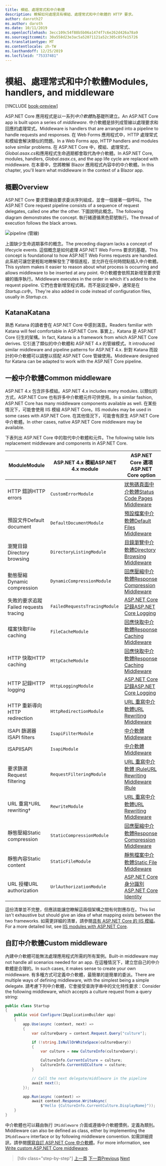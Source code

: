 ```yaml
---
title: 模組、處理常式和中介軟體
description: 瞭解如何處理具有模組、處理常式和中介軟體的 HTTP 要求。
author: danroth27
ms.author: daroth
ms.date: 10/11/2019
ms.openlocfilehash: 3ecc109c54f88b5b06a1474f7c6e262d426a78a9
ms.sourcegitcommit: 30a558d23e3ac5a52071121a52c305c85fe15726
ms.translationtype: MT
ms.contentlocale: zh-TW
ms.lasthandoff: 12/25/2019
ms.locfileid: "75337481"
---
```

# <a name="modules-handlers-and-middleware"></a><span data-ttu-id="3838b-103">模組、處理常式和中介軟體</span><span class="sxs-lookup"><span data-stu-id="3838b-103">Modules, handlers, and middleware</span></span>

[!INCLUDE [book-preview](../../../includes/book-preview.md)]

<span data-ttu-id="3838b-104">ASP.NET Core 應用程式是以一系列*中介軟體*為基礎所建立。</span><span class="sxs-lookup"><span data-stu-id="3838b-104">An ASP.NET Core app is built upon a series of *middleware*.</span></span> <span data-ttu-id="3838b-105">中介軟體是排列成管線以處理要求和回應的處理常式。</span><span class="sxs-lookup"><span data-stu-id="3838b-105">Middleware is handlers that are arranged into a pipeline to handle requests and responses.</span></span> <span data-ttu-id="3838b-106">在 Web Forms 應用程式中，HTTP 處理常式和模組會解決類似的問題。</span><span class="sxs-lookup"><span data-stu-id="3838b-106">In a Web Forms app, HTTP handlers and modules solve similar problems.</span></span> <span data-ttu-id="3838b-107">在 ASP.NET Core 中，模組、處理常式、 *Global.asax.cs*和應用程式生命週期都會取代為中介軟體。</span><span class="sxs-lookup"><span data-stu-id="3838b-107">In ASP.NET Core, modules, handlers, *Global.asax.cs*, and the app life cycle are replaced with middleware.</span></span> <span data-ttu-id="3838b-108">在本章中，您將瞭解 Blazor 應用程式內容中的中介軟體。</span><span class="sxs-lookup"><span data-stu-id="3838b-108">In this chapter, you'll learn what middleware in the context of a Blazor app.</span></span>

## <a name="overview"></a><span data-ttu-id="3838b-109">概觀</span><span class="sxs-lookup"><span data-stu-id="3838b-109">Overview</span></span>

<span data-ttu-id="3838b-110">ASP.NET Core 要求管線由要求委派序列組成，並會一個接著一個呼叫。</span><span class="sxs-lookup"><span data-stu-id="3838b-110">The ASP.NET Core request pipeline consists of a sequence of request delegates, called one after the other.</span></span> <span data-ttu-id="3838b-111">下圖說明此概念。</span><span class="sxs-lookup"><span data-stu-id="3838b-111">The following diagram demonstrates the concept.</span></span> <span data-ttu-id="3838b-112">執行緒遵循黑色箭號執行。</span><span class="sxs-lookup"><span data-stu-id="3838b-112">The thread of execution follows the black arrows.</span></span>

![pipeline (管線)](media/middleware/request-delegate-pipeline.png)

<span data-ttu-id="3838b-114">上圖缺少生命週期事件的概念。</span><span class="sxs-lookup"><span data-stu-id="3838b-114">The preceding diagram lacks a concept of lifecycle events.</span></span> <span data-ttu-id="3838b-115">這個概念是如何處理 ASP.NET Web Forms 要求的基礎。</span><span class="sxs-lookup"><span data-stu-id="3838b-115">This concept is foundational to how ASP.NET Web Forms requests are handled.</span></span> <span data-ttu-id="3838b-116">此系統可讓您更輕鬆地瞭解發生了哪個進程，並允許在任何時間點插入中介軟體。</span><span class="sxs-lookup"><span data-stu-id="3838b-116">This system makes it easier to reason about what process is occurring and allows middleware to be inserted at any point.</span></span> <span data-ttu-id="3838b-117">中介軟體會依照其新增至要求管線的循序執行。</span><span class="sxs-lookup"><span data-stu-id="3838b-117">Middleware executes in the order in which it's added to the request pipeline.</span></span> <span data-ttu-id="3838b-118">它們也會新增至程式碼，而不是設定檔中，通常是在*Startup.cs*中。</span><span class="sxs-lookup"><span data-stu-id="3838b-118">They're also added in code instead of configuration files, usually in *Startup.cs*.</span></span>

## <a name="katana"></a><span data-ttu-id="3838b-119">Katana</span><span class="sxs-lookup"><span data-stu-id="3838b-119">Katana</span></span>

<span data-ttu-id="3838b-120">熟悉 Katana 的讀者會在 ASP.NET Core 中感到滿意。</span><span class="sxs-lookup"><span data-stu-id="3838b-120">Readers familiar with Katana will feel comfortable in ASP.NET Core.</span></span> <span data-ttu-id="3838b-121">事實上，Katana 是 ASP.NET Core 衍生的架構。</span><span class="sxs-lookup"><span data-stu-id="3838b-121">In fact, Katana is a framework from which ASP.NET Core derives.</span></span> <span data-ttu-id="3838b-122">它引進了類似的中介軟體和 ASP.NET 4.x 的管線模式。</span><span class="sxs-lookup"><span data-stu-id="3838b-122">It introduced similar middleware and pipeline patterns for ASP.NET 4.x.</span></span> <span data-ttu-id="3838b-123">針對 Katana 而設計的中介軟體可以調整以搭配 ASP.NET Core 管線使用。</span><span class="sxs-lookup"><span data-stu-id="3838b-123">Middleware designed for Katana can be adapted to work with the ASP.NET Core pipeline.</span></span>

## <a name="common-middleware"></a><span data-ttu-id="3838b-124">一般中介軟體</span><span class="sxs-lookup"><span data-stu-id="3838b-124">Common middleware</span></span>

<span data-ttu-id="3838b-125">ASP.NET 4.x 包含許多模組。</span><span class="sxs-lookup"><span data-stu-id="3838b-125">ASP.NET 4.x includes many modules.</span></span> <span data-ttu-id="3838b-126">以類似的方式，ASP.NET Core 也有許多中介軟體元件可供使用。</span><span class="sxs-lookup"><span data-stu-id="3838b-126">In a similar fashion, ASP.NET Core has many middleware components available as well.</span></span> <span data-ttu-id="3838b-127">在某些情況下，可能會使用 IIS 模組 ASP.NET Core。</span><span class="sxs-lookup"><span data-stu-id="3838b-127">IIS modules may be used in some cases with ASP.NET Core.</span></span> <span data-ttu-id="3838b-128">在其他情況下，可能會有原生 ASP.NET Core 中介軟體。</span><span class="sxs-lookup"><span data-stu-id="3838b-128">In other cases, native ASP.NET Core middleware may be available.</span></span>

<span data-ttu-id="3838b-129">下表列出 ASP.NET Core 中的取代中介軟體和元件。</span><span class="sxs-lookup"><span data-stu-id="3838b-129">The following table lists replacement middleware and components in ASP.NET Core.</span></span>

|<span data-ttu-id="3838b-130">Module</span><span class="sxs-lookup"><span data-stu-id="3838b-130">Module</span></span>                 |<span data-ttu-id="3838b-131">ASP.NET 4.x 模組</span><span class="sxs-lookup"><span data-stu-id="3838b-131">ASP.NET 4.x module</span></span>           |<span data-ttu-id="3838b-132">ASP.NET Core 選項</span><span class="sxs-lookup"><span data-stu-id="3838b-132">ASP.NET Core option</span></span>|
|-----------------------|-----------------------------|-------------------|
|<span data-ttu-id="3838b-133">HTTP 錯誤</span><span class="sxs-lookup"><span data-stu-id="3838b-133">HTTP errors</span></span>            |`CustomErrorModule`          |[<span data-ttu-id="3838b-134">狀態碼頁面中介軟體</span><span class="sxs-lookup"><span data-stu-id="3838b-134">Status Code Pages Middleware</span></span>](/aspnet/core/fundamentals/error-handling#usestatuscodepages)|
|<span data-ttu-id="3838b-135">預設文件</span><span class="sxs-lookup"><span data-stu-id="3838b-135">Default document</span></span>       |`DefaultDocumentModule`      |[<span data-ttu-id="3838b-136">預設檔案中介軟體</span><span class="sxs-lookup"><span data-stu-id="3838b-136">Default Files Middleware</span></span>](/aspnet/core/fundamentals/static-files#serve-a-default-document)|
|<span data-ttu-id="3838b-137">瀏覽目錄</span><span class="sxs-lookup"><span data-stu-id="3838b-137">Directory browsing</span></span>     |`DirectoryListingModule`     |[<span data-ttu-id="3838b-138">目錄瀏覽中介軟體</span><span class="sxs-lookup"><span data-stu-id="3838b-138">Directory Browsing Middleware</span></span>](/aspnet/core/fundamentals/static-files#enable-directory-browsing)|
|<span data-ttu-id="3838b-139">動態壓縮</span><span class="sxs-lookup"><span data-stu-id="3838b-139">Dynamic compression</span></span>    |`DynamicCompressionModule`   |[<span data-ttu-id="3838b-140">回應壓縮中介軟體</span><span class="sxs-lookup"><span data-stu-id="3838b-140">Response Compression Middleware</span></span>](/aspnet/core/performance/response-compression)|
|<span data-ttu-id="3838b-141">失敗的要求追蹤</span><span class="sxs-lookup"><span data-stu-id="3838b-141">Failed requests tracing</span></span>|`FailedRequestsTracingModule`|[<span data-ttu-id="3838b-142">ASP.NET Core 記錄</span><span class="sxs-lookup"><span data-stu-id="3838b-142">ASP.NET Core Logging</span></span>](/aspnet/core/fundamentals/logging/index#tracesource-provider)|
|<span data-ttu-id="3838b-143">檔案快取</span><span class="sxs-lookup"><span data-stu-id="3838b-143">File caching</span></span>           |`FileCacheModule`            |[<span data-ttu-id="3838b-144">回應快取中介軟體</span><span class="sxs-lookup"><span data-stu-id="3838b-144">Response Caching Middleware</span></span>](/aspnet/core/performance/caching/middleware)|
|<span data-ttu-id="3838b-145">HTTP 快取</span><span class="sxs-lookup"><span data-stu-id="3838b-145">HTTP caching</span></span>           |`HttpCacheModule`            |[<span data-ttu-id="3838b-146">回應快取中介軟體</span><span class="sxs-lookup"><span data-stu-id="3838b-146">Response Caching Middleware</span></span>](/aspnet/core/performance/caching/middleware)|
|<span data-ttu-id="3838b-147">HTTP 記錄</span><span class="sxs-lookup"><span data-stu-id="3838b-147">HTTP logging</span></span>           |`HttpLoggingModule`          |[<span data-ttu-id="3838b-148">ASP.NET Core 記錄</span><span class="sxs-lookup"><span data-stu-id="3838b-148">ASP.NET Core Logging</span></span>](/aspnet/core/fundamentals/logging/index)|
|<span data-ttu-id="3838b-149">HTTP 重新導向</span><span class="sxs-lookup"><span data-stu-id="3838b-149">HTTP redirection</span></span>       |`HttpRedirectionModule`      |[<span data-ttu-id="3838b-150">URL 重寫中介軟體</span><span class="sxs-lookup"><span data-stu-id="3838b-150">URL Rewriting Middleware</span></span>](/aspnet/core/fundamentals/url-rewriting)|
|<span data-ttu-id="3838b-151">ISAPI 篩選器</span><span class="sxs-lookup"><span data-stu-id="3838b-151">ISAPI filters</span></span>          |`IsapiFilterModule`          |[<span data-ttu-id="3838b-152">中介軟體</span><span class="sxs-lookup"><span data-stu-id="3838b-152">Middleware</span></span>](/aspnet/core/fundamentals/middleware/index)|
|<span data-ttu-id="3838b-153">ISAPI</span><span class="sxs-lookup"><span data-stu-id="3838b-153">ISAPI</span></span>                  |`IsapiModule`                |[<span data-ttu-id="3838b-154">中介軟體</span><span class="sxs-lookup"><span data-stu-id="3838b-154">Middleware</span></span>](/aspnet/core/fundamentals/middleware/index)|
|<span data-ttu-id="3838b-155">要求篩選</span><span class="sxs-lookup"><span data-stu-id="3838b-155">Request filtering</span></span>      |`RequestFilteringModule`     |[<span data-ttu-id="3838b-156">URL 重寫中介軟體 IRule</span><span class="sxs-lookup"><span data-stu-id="3838b-156">URL Rewriting Middleware IRule</span></span>](/aspnet/core/fundamentals/url-rewriting#irule-based-rule)|
|<span data-ttu-id="3838b-157">URL 重寫&#8224;</span><span class="sxs-lookup"><span data-stu-id="3838b-157">URL rewriting&#8224;</span></span>   |`RewriteModule`              |[<span data-ttu-id="3838b-158">URL 重寫中介軟體</span><span class="sxs-lookup"><span data-stu-id="3838b-158">URL Rewriting Middleware</span></span>](/aspnet/core/fundamentals/url-rewriting)|
|<span data-ttu-id="3838b-159">靜態壓縮</span><span class="sxs-lookup"><span data-stu-id="3838b-159">Static compression</span></span>     |`StaticCompressionModule`    |[<span data-ttu-id="3838b-160">回應壓縮中介軟體</span><span class="sxs-lookup"><span data-stu-id="3838b-160">Response Compression Middleware</span></span>](/aspnet/core/performance/response-compression)|
|<span data-ttu-id="3838b-161">靜態內容</span><span class="sxs-lookup"><span data-stu-id="3838b-161">Static content</span></span>         |`StaticFileModule`           |[<span data-ttu-id="3838b-162">靜態檔案中介軟體</span><span class="sxs-lookup"><span data-stu-id="3838b-162">Static File Middleware</span></span>](/aspnet/core/fundamentals/static-files)|
|<span data-ttu-id="3838b-163">URL 授權</span><span class="sxs-lookup"><span data-stu-id="3838b-163">URL authorization</span></span>      |`UrlAuthorizationModule`     |[<span data-ttu-id="3838b-164">ASP.NET Core 身分識別</span><span class="sxs-lookup"><span data-stu-id="3838b-164">ASP.NET Core Identity</span></span>](/aspnet/core/security/authentication/identity)|

<span data-ttu-id="3838b-165">這份清單並不完整，但應該能讓您瞭解這兩個架構之間有何對應存在。</span><span class="sxs-lookup"><span data-stu-id="3838b-165">This list isn't exhaustive but should give an idea of what mapping exists between the two frameworks.</span></span> <span data-ttu-id="3838b-166">如需更詳細的清單，請參閱[具有 ASP.NET Core 的 IIS 模組](/aspnet/core/host-and-deploy/iis/modules)。</span><span class="sxs-lookup"><span data-stu-id="3838b-166">For a more detailed list, see [IIS modules with ASP.NET Core](/aspnet/core/host-and-deploy/iis/modules).</span></span>

## <a name="custom-middleware"></a><span data-ttu-id="3838b-167">自訂中介軟體</span><span class="sxs-lookup"><span data-stu-id="3838b-167">Custom middleware</span></span>

<span data-ttu-id="3838b-168">內建中介軟體可能無法處理應用程式所需的所有案例。</span><span class="sxs-lookup"><span data-stu-id="3838b-168">Built-in middleware may not handle all scenarios needed for an app.</span></span> <span data-ttu-id="3838b-169">在這種情況下，建立您自己的中介軟體是合理的。</span><span class="sxs-lookup"><span data-stu-id="3838b-169">In such cases, it makes sense to create your own middleware.</span></span> <span data-ttu-id="3838b-170">有多種方式可定義中介軟體，最簡單的是簡單的委派。</span><span class="sxs-lookup"><span data-stu-id="3838b-170">There are multiple ways of defining middleware, with the simplest being a simple delegate.</span></span> <span data-ttu-id="3838b-171">請考慮下列中介軟體，它會接受查詢字串中的文化特性要求：</span><span class="sxs-lookup"><span data-stu-id="3838b-171">Consider the following middleware, which accepts a culture request from a query string:</span></span>

```csharp
public class Startup
{
    public void Configure(IApplicationBuilder app)
    {
        app.Use(async (context, next) =>
        {
            var cultureQuery = context.Request.Query["culture"];

            if (!string.IsNullOrWhiteSpace(cultureQuery))
            {
                var culture = new CultureInfo(cultureQuery);

                CultureInfo.CurrentCulture = culture;
                CultureInfo.CurrentUICulture = culture;
            }

            // Call the next delegate/middleware in the pipeline
            await next();
        });

        app.Run(async (context) =>
            await context.Response.WriteAsync(
                $"Hello {CultureInfo.CurrentCulture.DisplayName}"));
    }
}
```

<span data-ttu-id="3838b-172">中介軟體也可以藉由執行 `IMiddleware` 介面或遵循中介軟體慣例，定義為類別。</span><span class="sxs-lookup"><span data-stu-id="3838b-172">Middleware can also be defined as class, either by implementing the `IMiddleware` interface or by following middleware convention.</span></span> <span data-ttu-id="3838b-173">如需詳細資訊，請參閱[撰寫自訂 ASP.NET Core 中介軟體](/aspnet/core/fundamentals/middleware/write)。</span><span class="sxs-lookup"><span data-stu-id="3838b-173">For more information, see [Write custom ASP.NET Core middleware](/aspnet/core/fundamentals/middleware/write).</span></span>

>[!div class="step-by-step"]
><span data-ttu-id="3838b-174">[上一頁](data.md)
>[下一頁](config.md)</span><span class="sxs-lookup"><span data-stu-id="3838b-174">[Previous](data.md)
[Next](config.md)</span></span>
